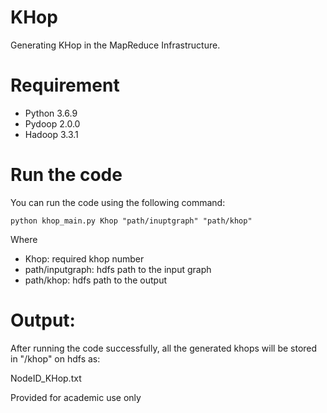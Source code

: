 # KHop
Generating KHop in the MapReduce Infrastructure.
# Requirement
- Python 3.6.9
- Pydoop 2.0.0
- Hadoop 3.3.1

# Run the code
You can run the code using the following command:

```
python khop_main.py Khop "path/inuptgraph" "path/khop"
```

Where 
- Khop: required khop number
- path/inputgraph: hdfs path to the input graph
- path/khop: hdfs path to the output

# Output:
After running the code successfully, all the generated khops will be stored in "/khop" on hdfs as:

NodeID_KHop.txt

Provided for academic use only
